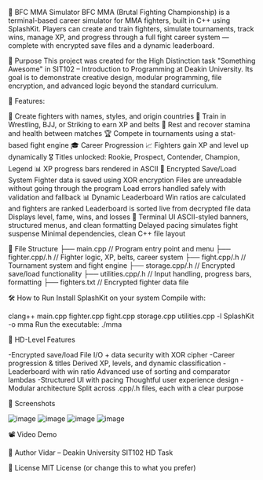 🥋 BFC MMA Simulator
BFC MMA (Brutal Fighting Championship) is a terminal-based career simulator for MMA fighters, built in C++ using SplashKit. Players can create and train fighters, simulate tournaments, track wins, manage XP, and progress through a full fight career system — complete with encrypted save files and a dynamic leaderboard.

🎯 Purpose
This project was created for the High Distinction task "Something Awesome" in SIT102 – Introduction to Programming at Deakin University. Its goal is to demonstrate creative design, modular programming, file encryption, and advanced logic beyond the standard curriculum.

🚀 Features:

👤 Create fighters with names, styles, and origin countries
🥋 Train in Wrestling, BJJ, or Striking to earn XP and belts
🛌 Rest and recover stamina and health between matches
🏆 Compete in tournaments using a stat-based fight engine
🎓 Career Progression
📈 Fighters gain XP and level up dynamically
🎖 Titles unlocked: Rookie, Prospect, Contender, Champion, Legend
📊 XP progress bars rendered in ASCII
🔐 Encrypted Save/Load System
Fighter data is saved using XOR encryption
Files are unreadable without going through the program
Load errors handled safely with validation and fallback
📊 Dynamic Leaderboard
Win ratios are calculated and fighters are ranked
Leaderboard is sorted live from decrypted file data
Displays level, fame, wins, and losses
🎨 Terminal UI
ASCII-styled banners, structured menus, and clean formatting
Delayed pacing simulates fight suspense
Minimal dependencies, clean C++ file layout

📂 File Structure
├── main.cpp               // Program entry point and menu
├── fighter.cpp/.h         // Fighter logic, XP, belts, career system
├── fight.cpp/.h           // Tournament system and fight engine
├── storage.cpp/.h         // Encrypted save/load functionality
├── utilities.cpp/.h       // Input handling, progress bars, formatting
├── fighters.txt           // Encrypted fighter data file


🛠️ How to Run
Install SplashKit on your system
Compile with:

clang++ main.cpp fighter.cpp fight.cpp storage.cpp utilities.cpp -l SplashKit -o mma
Run the executable:
./mma


🏅 HD-Level Features

-Encrypted save/load	File I/O + data security with XOR cipher
-Career progression & titles	Derived XP, levels, and dynamic classification
-Leaderboard with win ratio	Advanced use of sorting and comparator lambdas
-Structured UI with pacing	Thoughtful user experience design
-Modular architecture	Split across .cpp/.h files, each with a clear purpose

📸 Screenshots

![image](https://github.com/user-attachments/assets/74608812-f833-4e1d-952d-96e7c00eca77)
![image](https://github.com/user-attachments/assets/8db25b30-fb93-4b35-9548-60e323d09205)
![image](https://github.com/user-attachments/assets/c9fea63d-ffc4-4e54-9fa1-efc23201d69e)
![image](https://github.com/user-attachments/assets/f091aa80-a46c-474f-a9a5-6cdf9c3318a5)




📽️ Video Demo


👋 Author
Vidar – Deakin University
SIT102 HD Task

📃 License
MIT License (or change this to what you prefer)
